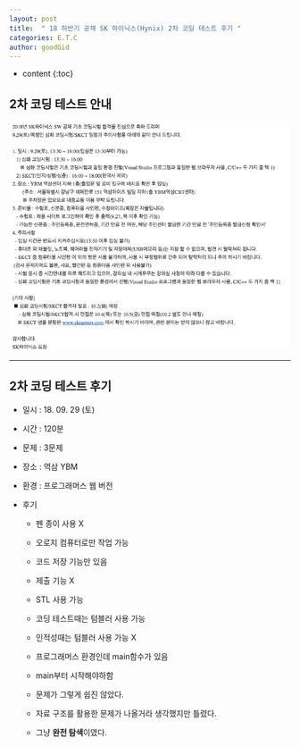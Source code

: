 ```yaml
---
layout: post
title:  " 18 하반기 공채 SK 하이닉스(Hynix) 2차 코딩 테스트 후기 "
categories: E.T.C
author: goodGid
---
```

* content
{:toc}

## 2차 코딩 테스트 안내

![](/assets/img/posts/18_Second_Half_SK_Hynix_2st_Coding_Test_1.png)








---


## 2차 코딩 테스트 후기

* 일시 : 18. 09. 29 (토)

* 시간 : 120분

* 문제 : 3문제

* 장소 : 역삼 YBM

* 환경 : 프로그래머스 웹 버전 

* 후기

    - 펜 종이 사용 X
    
    - 오로지 컴퓨터로만 작업 가능
    
    - 코드 저장 기능만 있음 
    
    - 제출 기능 X
    
    - STL 사용 가능 
    
    - 코딩 테스트때는 텀블러 사용 가능
    
    - 인적성때는 텀블러 사용 가능 X
    
    - 프로그래머스 환경인데 main함수가 있음
    
    - main부터 시작해야하함

    - 문제가 그렇게 쉽진 않았다.

    - 자료 구조를 활용한 문제가 나올거라 생각했지만 틀렸다.

    - 그냥 **완전 탐색**이였다.
